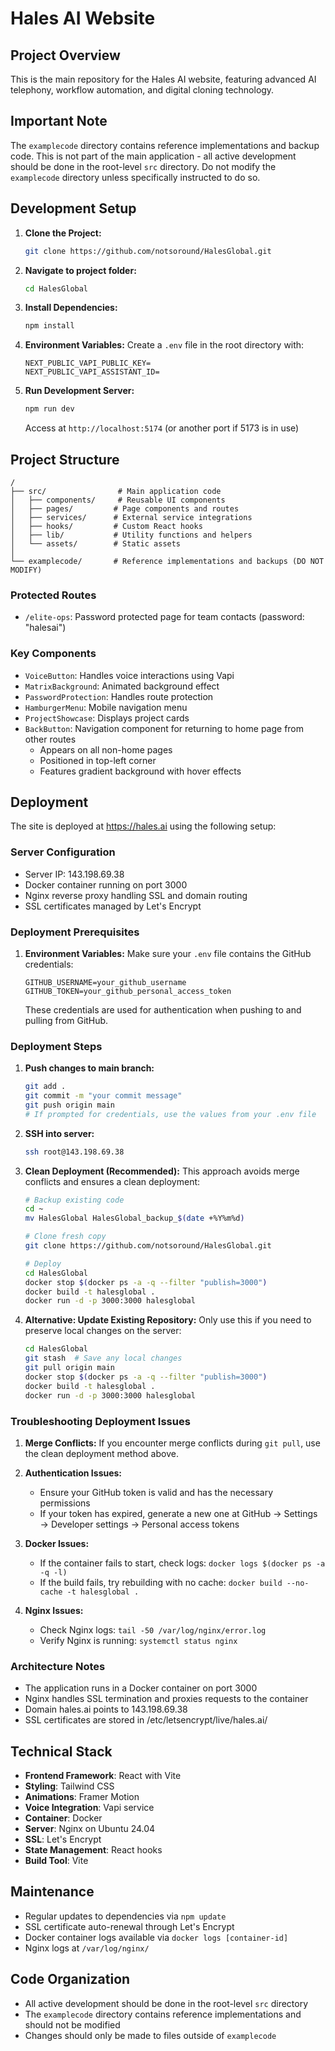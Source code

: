 # Hales AI Website

## Project Overview
This is the main repository for the Hales AI website, featuring advanced AI telephony, workflow automation, and digital cloning technology.

## Important Note
The `examplecode` directory contains reference implementations and backup code. This is not part of the main application - all active development should be done in the root-level `src` directory. Do not modify the `examplecode` directory unless specifically instructed to do so.

## Development Setup

1. **Clone the Project:**
   ```bash
   git clone https://github.com/notsoround/HalesGlobal.git
   ```

2. **Navigate to project folder:**
   ```bash
   cd HalesGlobal
   ```

3. **Install Dependencies:**
   ```bash
   npm install
   ```

4. **Environment Variables:**
   Create a `.env` file in the root directory with:
   ```
   NEXT_PUBLIC_VAPI_PUBLIC_KEY=
   NEXT_PUBLIC_VAPI_ASSISTANT_ID=
   ```

5. **Run Development Server:**
   ```bash
   npm run dev
   ```
   Access at `http://localhost:5174` (or another port if 5173 is in use)

## Project Structure

```
/
├── src/                # Main application code
│   ├── components/     # Reusable UI components
│   ├── pages/         # Page components and routes
│   ├── services/      # External service integrations
│   ├── hooks/         # Custom React hooks
│   ├── lib/           # Utility functions and helpers
│   └── assets/        # Static assets
│
└── examplecode/       # Reference implementations and backups (DO NOT MODIFY)
```

### Protected Routes
- `/elite-ops`: Password protected page for team contacts (password: "halesai")

### Key Components
- `VoiceButton`: Handles voice interactions using Vapi
- `MatrixBackground`: Animated background effect
- `PasswordProtection`: Handles route protection
- `HamburgerMenu`: Mobile navigation menu
- `ProjectShowcase`: Displays project cards
- `BackButton`: Navigation component for returning to home page from other routes
  - Appears on all non-home pages
  - Positioned in top-left corner
  - Features gradient background with hover effects

## Deployment

The site is deployed at https://hales.ai using the following setup:

### Server Configuration
- Server IP: 143.198.69.38
- Docker container running on port 3000
- Nginx reverse proxy handling SSL and domain routing
- SSL certificates managed by Let's Encrypt

### Deployment Prerequisites
1. **Environment Variables:**
   Make sure your `.env` file contains the GitHub credentials:
   ```
   GITHUB_USERNAME=your_github_username
   GITHUB_TOKEN=your_github_personal_access_token
   ```
   These credentials are used for authentication when pushing to and pulling from GitHub.

### Deployment Steps

1. **Push changes to main branch:**
   ```bash
   git add .
   git commit -m "your commit message"
   git push origin main
   # If prompted for credentials, use the values from your .env file
   ```

2. **SSH into server:**
   ```bash
   ssh root@143.198.69.38
   ```

3. **Clean Deployment (Recommended):**
   This approach avoids merge conflicts and ensures a clean deployment:
   ```bash
   # Backup existing code
   cd ~
   mv HalesGlobal HalesGlobal_backup_$(date +%Y%m%d)
   
   # Clone fresh copy
   git clone https://github.com/notsoround/HalesGlobal.git
   
   # Deploy
   cd HalesGlobal
   docker stop $(docker ps -a -q --filter "publish=3000")
   docker build -t halesglobal .
   docker run -d -p 3000:3000 halesglobal
   ```

4. **Alternative: Update Existing Repository:**
   Only use this if you need to preserve local changes on the server:
   ```bash
   cd HalesGlobal
   git stash  # Save any local changes
   git pull origin main
   docker stop $(docker ps -a -q --filter "publish=3000")
   docker build -t halesglobal .
   docker run -d -p 3000:3000 halesglobal
   ```

### Troubleshooting Deployment Issues

1. **Merge Conflicts:**
   If you encounter merge conflicts during `git pull`, use the clean deployment method above.

2. **Authentication Issues:**
   - Ensure your GitHub token is valid and has the necessary permissions
   - If your token has expired, generate a new one at GitHub → Settings → Developer settings → Personal access tokens

3. **Docker Issues:**
   - If the container fails to start, check logs: `docker logs $(docker ps -a -q -l)`
   - If the build fails, try rebuilding with no cache: `docker build --no-cache -t halesglobal .`

4. **Nginx Issues:**
   - Check Nginx logs: `tail -50 /var/log/nginx/error.log`
   - Verify Nginx is running: `systemctl status nginx`

### Architecture Notes
- The application runs in a Docker container on port 3000
- Nginx handles SSL termination and proxies requests to the container
- Domain hales.ai points to 143.198.69.38
- SSL certificates are stored in /etc/letsencrypt/live/hales.ai/

## Technical Stack
- **Frontend Framework**: React with Vite
- **Styling**: Tailwind CSS
- **Animations**: Framer Motion
- **Voice Integration**: Vapi service
- **Container**: Docker
- **Server**: Nginx on Ubuntu 24.04
- **SSL**: Let's Encrypt
- **State Management**: React hooks
- **Build Tool**: Vite

## Maintenance
- Regular updates to dependencies via `npm update`
- SSL certificate auto-renewal through Let's Encrypt
- Docker container logs available via `docker logs [container-id]`
- Nginx logs at `/var/log/nginx/`

## Code Organization
- All active development should be done in the root-level `src` directory
- The `examplecode` directory contains reference implementations and should not be modified
- Changes should only be made to files outside of `examplecode`